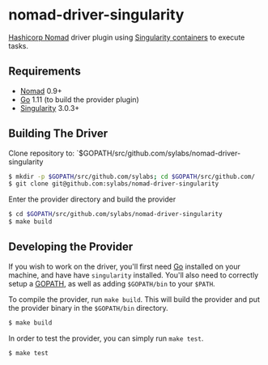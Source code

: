 # nomad-driver-singularity

[Hashicorp Nomad](https://www.nomadproject.io/) driver plugin using [Singularity containers](https://github.com/sylabs/singularity) to execute tasks.

Requirements
------------

- [Nomad](https://www.nomadproject.io/downloads.html) 0.9+
- [Go](https://golang.org/doc/install) 1.11 (to build the provider plugin)
- [Singularity](https://github.com/singularityware/singularity) 3.0.3+

Building The Driver
---------------------

Clone repository to: `$GOPATH/src/github.com/sylabs/nomad-driver-singularity

```sh
$ mkdir -p $GOPATH/src/github.com/sylabs; cd $GOPATH/src/github.com/
$ git clone git@github.com:sylabs/nomad-driver-singularity
```

Enter the provider directory and build the provider

```sh
$ cd $GOPATH/src/github.com/sylabs/nomad-driver-singularity
$ make build
```

Developing the Provider
---------------------------

If you wish to work on the driver, you'll first need [Go](http://www.golang.org) installed on your machine, and have have `singularity` installed. You'll also need to correctly setup a [GOPATH](http://golang.org/doc/code.html#GOPATH), as well as adding `$GOPATH/bin` to your `$PATH`.

To compile the provider, run `make build`. This will build the provider and put the provider binary in the `$GOPATH/bin` directory.

```sh
$ make build
```

In order to test the provider, you can simply run `make test`.

```sh
$ make test
```
